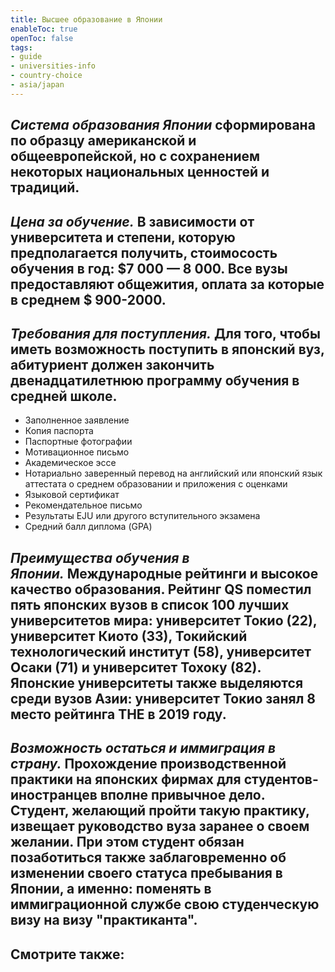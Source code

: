 ```yaml
---
title: Высшее образование в Японии
enableToc: true
openToc: false
tags:
- guide 
- universities-info
- country-choice 
- asia/japan
---
```

## _Система образования Японии_ сформирована по образцу американской и общеевропейской, но с сохранением некоторых национальных ценностей и традиций.

## _Цена за обучение._ В зависимости от университета и степени, которую предполагается получить, стоимосость обучения в год: $7 000 — 8 000. Все вузы предоставляют общежития, оплата за которые в среднем $ 900-2000.

## _Требования для поступления._ Для того, чтобы иметь возможность поступить в японский вуз, абитуриент должен закончить двенадцатилетнюю программу обучения в средней школе.

- Заполненное заявление
- Копия паспорта
- Паспортные фотографии
- Мотивационное письмо
- Академическое эссе
- Нотариально заверенный перевод на английский или японский язык аттестата о среднем образовании и приложения с оценками
- Языковой сертификат
- Рекомендательное письмо
- Результаты EJU или другого вступительного экзамена
- Средний балл диплома (GPA)

## _Преимущества обучения в Японии._ Международные рейтинги и высокое качество образования. Рейтинг QS поместил пять японских вузов в список 100 лучших университетов мира: университет Токио (22), университет Киото (33), Токийский технологический институт (58), университет Осаки (71) и университет Тохоку (82). Японские университеты также выделяются среди вузов Азии: университет Токио занял 8 место рейтинга THE в 2019 году.

## _Возможность остаться и иммиграция в страну._ Прохождение производственной практики на японских фирмах для студентов-иностранцев вполне привычное дело. Студент, желающий пройти такую практику, извещает руководство вуза заранее о своем желании. При этом студент обязан позаботиться также заблаговременно об изменении своего статуса пребывания в Японии, а именно: поменять в иммиграционной службе свою студенческую визу на визу "практиканта".

<!-- Front links -->
Смотрите также:
- 










